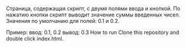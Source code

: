 Страница, содержащая скрипт,  с двумя полями ввода и кнопкой. По нажатию кнопки скрипт выводит значение суммы введенных чисел. Значения по умолчанию для полей: 0.1 и 0.2. 

Пример:
	ввод: 0.1, 0.2
 	вывод: 0.3
How to run
Clone this repository and double click index.html.